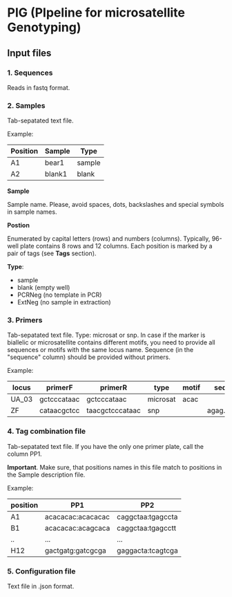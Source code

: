 # PIG (PIpeline for microsatellite Genotyping)

## Input files

### 1. Sequences

Reads in fastq format.

### 2. Samples

Tab-sepatated text file.

Example:

Position| Sample | Type
--- | --- | ---
A1|  bear1 | sample
A2|  blank1 | blank

**Sample**

Sample name. Please, avoid spaces, dots, backslashes  and special symbols in sample names.

**Postion**

Enumerated by capital letters (rows) and numbers (columns). Typically, 96-well plate contains 8 rows and 12 columns. Each position is marked by a pair of tags (see **Tags** section). 

**Type**:
  - sample
  - blank (empty well)
  - PCRNeg (no template in PCR)
  - ExtNeg (no sample in extraction)

### 3. Primers

Tab-sepatated text file.
Type: microsat or snp.
In case if the marker is biallelic or microsatellite contains different motifs, you need to provide all sequences or motifs with the same locus name.
Sequence (in the "sequence" column) should be provided without primers.

Example:

locus | primerF | primerR | type | motif |sequence
--- | --- | --- | --- | --- | ---
UA_03|  gctcccataac |gctcccataac | microsat | acac |
ZF|  cataacgctcc |taacgctcccataac | snp | | agag........tatac |


### 4. Tag combination file

Tab-sepatated text file.
If you have the only one primer plate, call the column PP1. 

**Important**. Make sure, that positions names in this file match to positions in the Sample description file. 

Example:

position| PP1 | PP2
--- | --- | ---
A1|  acacacac:acacacac |caggctaa:tgagccta
B1|  acacacac:acagcaca |caggctaa:tgagcctt
..|  ...|...
H12|  gactgatg:gatcgcga |gaggacta:tcagtcga

### 5. Configuration file

Text file in .json format. 





